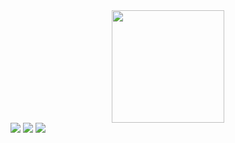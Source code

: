 <div align="center">
  <a href="https://github.com/Kradokin">
  <img height="180em" src="https://github-readme-stats.vercel.app/api?username=Kradokin&show_icons=true&theme=dark&include_all_commits=true&count_private=true"/>
</div>

<div> 
  <a href="https://instagram.com/sonogabriell" target="_blank"><img src="https://img.shields.io/badge/-Instagram-%23E4405F?style=for-the-badge&logo=instagram&logoColor=white" target="_blank"></a>
  <a href = "mailto:gabriellnathan97@hotmail.com"><img src="https://img.shields.io/badge/-Gmail-%23333?style=for-the-badge&logo=gmail&logoColor=white" target="_blank"></a>
  <a href="https://www.linkedin.com/in/gabriell-nathan/" target="_blank"><img src="https://img.shields.io/badge/-LinkedIn-%230077B5?style=for-the-badge&logo=linkedin&logoColor=white" target="_blank"></a> 

</div>
